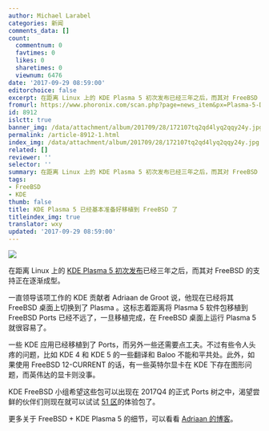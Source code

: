 ```yaml
---
author: Michael Larabel
categories: 新闻
comments_data: []
count:
  commentnum: 0
  favtimes: 0
  likes: 0
  sharetimes: 0
  viewnum: 6476
date: '2017-09-29 08:59:00'
editorchoice: false
excerpt: 在距离 Linux 上的 KDE Plasma 5 初次发布已经三年之后，而其对 FreeBSD 的支持正在逐渐成型。
fromurl: https://www.phoronix.com/scan.php?page=news_item&px=Plasma-5-Desktop-Ready-FreeBSD
id: 8912
islctt: true
banner_img: /data/attachment/album/201709/28/172107tq2qd4lyq2qqy24y.jpg
permalink: /article-8912-1.html
index_img: /data/attachment/album/201709/28/172107tq2qd4lyq2qqy24y.jpg.thumb.jpg
related: []
reviewer: ''
selector: ''
summary: 在距离 Linux 上的 KDE Plasma 5 初次发布已经三年之后，而其对 FreeBSD 的支持正在逐渐成型。
tags:
- FreeBSD
- KDE
thumb: false
title: KDE Plasma 5 已经基本准备好移植到 FreeBSD 了
titleindex_img: true
translator: wxy
updated: '2017-09-29 08:59:00'
---
```


![](/data/attachment/album/201709/28/172107tq2qd4lyq2qqy24y.jpg)


在距离 Linux 上的 [KDE Plasma 5 初次发布](/article-3411-1.html)已经三年之后，而其对 FreeBSD 的支持正在逐渐成型。


一直领导该项工作的 KDE 贡献者 Adriaan de Groot 说，他现在已经将其 FreeBSD 桌面上切换到了 Plasma 。这标志着距离将 Plasma 5 软件包移植到 FreeBSD Ports 已经不远了，一旦移植完成，在 FreeBSD 桌面上运行 Plasma 5 就很容易了。


一些 KDE 应用已经移植到了 Ports，而另外一些还需要点工夫。不过有些令人头疼的问题，比如 KDE 4 和 KDE 5 的一些翻译和 Baloo 不能和平共处。此外，如果使用 FreeBSD 12-CURRENT 的话，有一些英特尔显卡在 KDE 下存在图形问题，而英伟达的显卡则没事。


KDE FreeBSD 小组希望这些包可以出现在 2017Q4 的正式 Ports 树之中，渴望尝鲜的伙伴们则现在就可以试试 [51 区](https://community.kde.org/FreeBSD/Setup/Area51)的体验包了。


更多关于 FreeBSD + KDE Plasma 5 的细节，可以看看 [Adriaan 的博客](https://euroquis.nl/bobulate/?p=1725)。